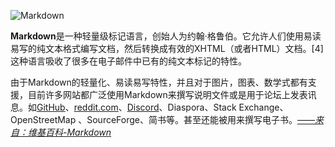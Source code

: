 ![Markdown](https://fastly.jsdelivr.net/gh/dcurtis/markdown-mark@master/svg/markdown-mark-solid.svg)

**Markdown**是一种轻量级标记语言，创始人为约翰·格鲁伯。它允许人们使用易读易写的纯文本格式编写文档，然后转换成有效的XHTML（或者HTML）文档。[4]这种语言吸收了很多在电子邮件中已有的纯文本标记的特性。

由于Markdown的轻量化、易读易写特性，并且对于图片，图表、数学式都有支援，目前许多网站都广泛使用Markdown来撰写说明文件或是用于论坛上发表讯息。如[GitHub](//github.com)、[reddit.com](https://www.reddit.com/)、[Discord](https://discord.com/)、Diaspora、Stack Exchange、OpenStreetMap 、SourceForge、简书等。甚至还能被用来撰写电子书。*[——来自：维基百科-Markdown](https://w.wiki/WK5)*